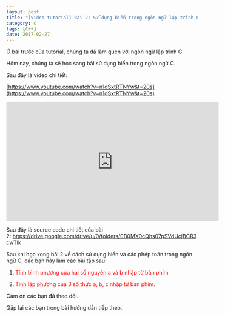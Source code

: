 ```yaml
---
layout: post
title: "[Video tutorial] Bài 2: Sử dụng biến trong ngôn ngữ lập trình C"
category: c
tags: [C++]
date: 2017-02-27
---
```


Ở bài trước của tutorial, chúng ta đã làm quen với ngôn ngữ lập trình C.

Hôm nay, chúng ta sẽ học sang bài sử dụng biến trong ngôn ngữ C.

Sau đây là video chi tiết:

[https://www.youtube.com/watch?v=n1dSxtRTNYw&t=20s](https://www.youtube.com/watch?v=n1dSxtRTNYw&t=20s)

<iframe width="560" height="315" src="https://www.youtube.com/embed/n1dSxtRTNYw" frameborder="0" allow="autoplay; encrypted-media" allowfullscreen></iframe>

Sau đây là source code chi tiết của bài 2: <a href="https://drive.google.com/drive/u/0/folders/0B0MX0cQhs07pSVdUcjBCR3cwTlk">https://drive.google.com/drive/u/0/folders/0B0MX0cQhs07pSVdUcjBCR3cwTlk</a>

Sau khi học xong bài 2 về cách sử dụng biến và các phép toán trong ngôn ngữ C, các bạn hãy làm các bài tập sau:

1. <span style="color: #ff0000;">Tính bình phương của hai số nguyên a và b nhập từ bàn phím</span>

2. <span style="color: #ff0000;">Tính lập phương của 3 số thực a, b, c nhập từ bàn phím.</span>

Cảm ơn các bạn đã theo dõi.

Gặp lại các bạn trong bài hướng dẫn tiếp theo.


